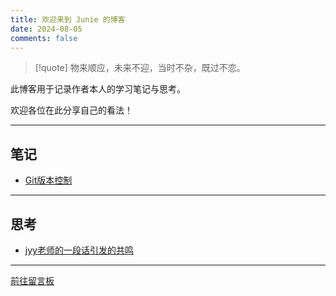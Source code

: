```yaml
---
title: 欢迎来到 Junie 的博客
date: 2024-08-05
comments: false
---
```


> [!quote] 物来顺应，未来不迎，当时不杂，既过不恋。

此博客用于记录作者本人的学习笔记与思考。

欢迎各位在此分享自己的看法！

---
## 笔记

- [Git版本控制](/notes/git/)

---
## 思考

- [jyy老师的一段话引发的共鸣](/thoughts/jyy/)

---
 [前往留言板](/comments/)